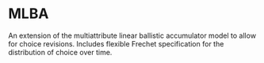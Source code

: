 # MLBA
An extension of the multiattribute linear ballistic accumulator model to allow for choice revisions. Includes flexible Frechet specification for the distribution of choice over time.
